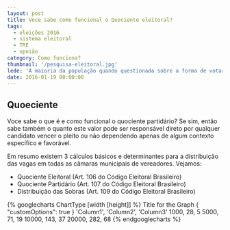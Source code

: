```yaml
---
layout: post
title: Voce sabe como funcional o Quociente eleitoral?
tags:
  - eleições 2016
  - sistema eleitoral
  - TRE
  - opnião
category: Como funciona?
thumbnail: '/pesquisa-eleitoral.jpg'
lede: 'A maioria da população quando questionada sobre a forma de votar, a resposta é : Eu não voto no partido eu voto na pessoa'
date: 2016-01-19 00:00:00
---
```


## Quoeciente ##

Voce sabe o que é e como funcional o quociente partidário? Se sim, então sabe também o quanto este valor pode ser responsável direto por qualquer candidato vencer o pleito ou não dependendo apenas de algum contexto específico e favorável.


Em resumo existem 3 cálculos básicos e determinantes para a distribuição das vagas em todas as câmaras municipais de vereadores. Vejamos:

- Quociente Eleitoral (Art. 106 do Código Eleitoral Brasileiro)
- Quociente Partidário (Art. 107 do Código Eleitoral Brasileiro)
- Distribuição das Sobras (Art. 109 do Código Eleitoral Brasileiro)


{% googlecharts ChartType [width [height]] %}
  Title for the Graph
  { "customOptions": true }
  'Column1', 'Column2', 'Column3'
  1000, 28, 5
  5000, 71, 19
  10000, 143, 37
  20000, 282, 68
{% endgooglecharts %}
